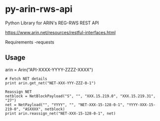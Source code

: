 py-arin-rws-api
===============

Python Library for ARIN's REG-RWS REST API

https://www.arin.net/resources/restful-interfaces.html

Requirements
-requests

Usage
---
arin = Arin("API-XXXX-YYYY-ZZZZ-XXXX")

`# Fetch NET details`<br>
`print arin.get_net("NET-XXX-YYY-ZZZ-0-1")`

`Reassign NET`<br>
`netblock = NetBlockPayload("S", "", "XXX.15.219.0", "XXX.15.219.31", "27")`<br>
`net = NetPayload("", "YYYY", "", "NET-XXX-15-128-0-1", "YYYY-XXX-15-219-0", "ASXXXX", netblock)`<br>
`print arin.reassign_net("NET-XXX-15-128-0-1", net)`
